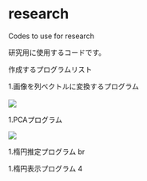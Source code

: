 # research
Codes to use for research

研究用に使用するコードです。


作成するプログラムリスト

1.画像を列ベクトルに変換するプログラム
<br><br>
<img src = "https://latex.codecogs.com/gif.latex?Picture&space;\rightarrow&space;x"/>

1.PCAプログラム
<br>

<img src = "https://latex.codecogs.com/gif.latex?X(x_1,&space;x_2,&space;\cdots&space;,x_n)&space;\rightarrow&space;Y_{pca}(y_1,y_2)"/>


1.楕円推定プログラム
br




1.楕円表示プログラム 4


